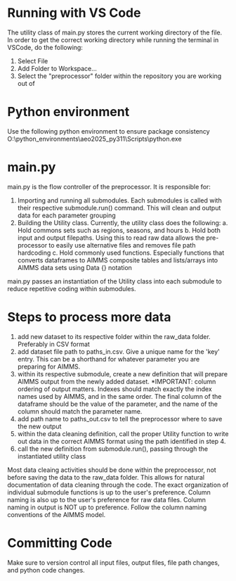 # Running with VS Code

The utility class of main.py stores the current working directory of the file. In order to get the correct working directory while running the terminal in VSCode, do the following:
1. Select File
2. Add Folder to Workspace...
3. Select the "preprocessor" folder within the repository you are working out of

# Python environment
Use the following python environment to ensure package consistency
O:\python_environments\aeo2025_py311\Scripts\python.exe

# main.py

main.py is the flow controller of the preprocessor. It is responsible for:
1. Importing and running all submodules. Each submodules is called with their respective submodule.run() command. This will clean and output data for each parameter grouping
2. Building the Utility class. Currently, the utility class does the following:
	a. Hold commons sets such as regions, seasons, and hours
	b. Hold both input and output filepaths. Using this to read raw data allows the pre-processor to easily use alternative files and removes file path hardcoding
	c. Hold commonly used functions. Especially functions that converts dataframes to AIMMS composite tables and lists/arrays into AIMMS data sets using Data {} notation

main.py passes an instantiation of the Utility class into each submodule to reduce repetitive coding within submodules.

# Steps to process more data
1. add new dataset to its respective folder within the raw_data folder. Preferably in CSV format
2. add dataset file path to paths_in.csv. Give a unique name for the 'key' entry. This can be a shorthand for whatever parameter you are preparing for AIMMS.
3. within its respective submodule, create a new definition that will prepare AIMMS output from the newly added dataset. *IMPORTANT: column ordering of output matters. Indexes should match exactly 
the index names used by AIMMS, and in the same order. The final column of the dataframe should be the value of the parameter, and the name of the column should match the parameter name.
4. add path name to paths_out.csv to tell the preprocessor where to save the new output
5. within the data cleaning definition, call the proper Utility function to write out data in the correct AIMMS format using the path identified in step 4.
6. call the new definition from submodule.run(), passing through the instantiated utility class

Most data cleaing activities should be done within the preprocessor, not before saving the data to the raw_data folder. This allows for natural documentation of data cleaning through the code.
The exact organization of individual submodule functions is up to the user's preference. Column naming is also up to the user's preference for raw data files. Column naming in output is NOT up to preference.
Follow the column naming conventions of the AIMMS model.

# Committing Code
Make sure to version control all input files, output files, file path changes, and python code changes.